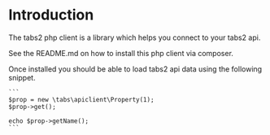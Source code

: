 # Introduction
The tabs2 php client is a library which helps you connect to your tabs2 api.

See the README.md on how to install this php client via composer.

Once installed you should be able to load tabs2 api data using the following snippet.

    ```
    $prop = new \tabs\apiclient\Property(1);
    $prop->get();

    echo $prop->getName();
    ```
